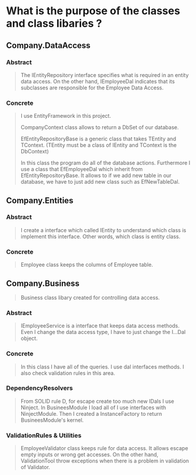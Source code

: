 # What is the purpose of the classes and class libaries ?

## Company.DataAccess

### Abstract

> The IEntityRepository interface specifies what is required in an entity data access. On the other hand, IEmployeeDal indicates that its subclasses are responsible for the Employee Data Access.

### Concrete

> I use EntityFramework in this project.
> 
> CompanyContext class allows to return a DbSet of our database.
> 
> EfEntityRepositoryBase is a generic class that takes TEntity and
> TContext. (TEntity must be a class of IEntity and TContext is the
> DbContext)
> 
> In this class the program do all of the database actions. Furthermore
> I use a class that EfEmployeeDal which inherit from
> EfEntityRepositoryBase. It allows to if we add new table in our
> database, we have to just add new class such as EfNewTableDal.


## Company.Entities

### Abstract

> I create a interface which called IEntity to understand which class is implement this interface. Other words, which class is entity class.

### Concrete

> Employee class keeps the columns of Employee table.


## Company.Business

  

> Business class libary created for controlling data access.

  

### Abstract

> IEmployeeService is a interface that keeps data access methods. Even I change the data access type, I have to just change the I...Dal object.

  

### Concrete

> In this class I have all of the queries. I use dal interfaces methods. I also check validation rules in this area.

  

### DependencyResolvers

> From SOLID rule D, for escape create too much new IDals I use Ninject. In BusineesModule I load all of I use interfaces with NinjectModule. Then I created a InstanceFactory to return BusineesModule's kernel.

### ValidationRules & Utilities

> EmployeeValidator class keeps rule for data access. It allows escape empty inputs or wrong get accesses. On the other hand, ValidationTool throw exceptions when there is a problem in validation of Validator.
